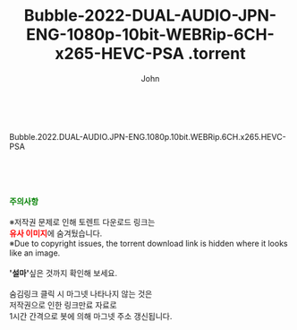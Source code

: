 ﻿---
layout: post
title:  "                   Bubble-2022-DUAL-AUDIO-JPN-ENG-1080p-10bit-WEBRip-6CH-x265-HEVC-PSA                .torrent"
author: John
categories: [ 넷플릭스 ]
tags: [  ]
image:  
description: "                   Bubble-2022-DUAL-AUDIO-JPN-ENG-1080p-10bit-WEBRip-6CH-x265-HEVC-PSA                 torrent 정보 공유"
toc: true
toc_sticky: true
---

<br>

Bubble.2022.DUAL-AUDIO.JPN-ENG.1080p.10bit.WEBRip.6CH.x265.HEVC-PSA    
    
<br><br><br>
<p data-ke-size="size16"><b><span style="color: green;">주의사항</span></b><br /><br />※저작권 문제로 인해 토렌트 다운로드 링크는<br /><b><span style="color: red;">유사 이미지</span></b>에 숨겨뒀습니다.<br />※Due to copyright issues, the torrent download link is hidden where it looks like an image.<br /><br /><b>'설마'</b>싶은 것까지 확인해 보세요.<br /><br />숨김링크 클릭 시 마그넷 나타나지 않는 것은<br />저작권으로 인한 링크만료 자료로<br />1시간 간격으로 봇에 의해 마그넷 주소 갱신됩니다.</p>
